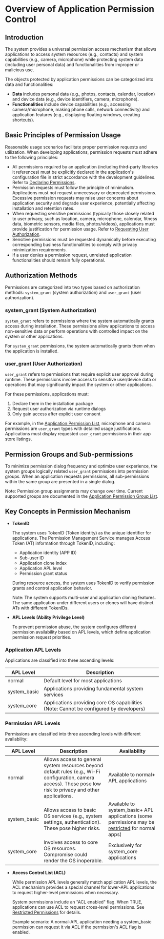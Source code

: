 # Overview of Application Permission Control

## Introduction

The system provides a universal permission access mechanism that allows applications to access system resources (e.g., contacts) and system capabilities (e.g., camera, microphone) while protecting system data (including user personal data) and functionalities from improper or malicious use.

The objects protected by application permissions can be categorized into data and functionalities:

- **Data** includes personal data (e.g., photos, contacts, calendar, location) and device data (e.g., device identifiers, camera, microphone).
- **Functionalities** include device capabilities (e.g., accessing camera/microphone, making phone calls, network connectivity) and application features (e.g., displaying floating windows, creating shortcuts).

## Basic Principles of Permission Usage

Reasonable usage scenarios facilitate proper permission requests and utilization. When developing applications, permission requests must adhere to the following principles:

- All permissions required by an application (including third-party libraries it references) must be explicitly declared in the application's configuration file in strict accordance with the development guidelines. Refer to [Declaring Permissions](./cj-declare-permissions.md).
- Permission requests must follow the principle of minimalism. Applications must not request unnecessary or deprecated permissions. Excessive permission requests may raise user concerns about application security and degrade user experience, potentially affecting installation and retention rates.
- When requesting sensitive permissions (typically those closely related to user privacy, such as location, camera, microphone, calendar, fitness data, biometric sensors, media files, photos/videos), applications must provide justification for permission usage. Refer to [Requesting User Authorization](./cj-request-user-authorization.md).
- Sensitive permissions must be requested dynamically before executing corresponding business functionalities to comply with privacy minimization requirements.
- If a user denies a permission request, unrelated application functionalities should remain fully operational.

## Authorization Methods

Permissions are categorized into two types based on authorization methods: `system_grant` (system authorization) and `user_grant` (user authorization).

### system_grant (System Authorization)

`system_grant` refers to permissions where the system automatically grants access during installation. These permissions allow applications to access non-sensitive data or perform operations with controlled impact on the system or other applications.

For `system_grant` permissions, the system automatically grants them when the application is installed.

### user_grant (User Authorization)

`user_grant` refers to permissions that require explicit user approval during runtime. These permissions involve access to sensitive user/device data or operations that may significantly impact the system or other applications.

For these permissions, applications must:
1. Declare them in the installation package
2. Request user authorization via runtime dialogs
3. Only gain access after explicit user consent

For example, in the [Application Permission List](./cj-permissions-for-all.md), microphone and camera permissions are `user_grant` types with detailed usage justifications. Applications must display requested `user_grant` permissions in their app store listings.

## Permission Groups and Sub-permissions

To minimize permission dialog frequency and optimize user experience, the system groups logically related `user_grant` permissions into permission groups. When an application requests permissions, all sub-permissions within the same group are presented in a single dialog.

Note: Permission group assignments may change over time. Current supported groups are documented in the [Application Permission Group List](./cj-app-permission-group-list.md).

## Key Concepts in Permission Mechanism

- **TokenID**

  The system uses TokenID (Token identity) as the unique identifier for applications. The Permission Management Service manages Access Token (AT) information through TokenID, including:
  - Application identity (APP ID)
  - Sub-user ID
  - Application clone index
  - Application APL level
  - Permission grant status

  During resource access, the system uses TokenID to verify permission grants and control application behavior.

  Note: The system supports multi-user and application cloning features. The same application under different users or clones will have distinct ATs with different TokenIDs.

- **APL Levels (Ability Privilege Level)**

  To prevent permission abuse, the system configures different permission availability based on APL levels, which define application permission request priorities.

### Application APL Levels

Applications are classified into three ascending levels:

| APL Level | Description |
|-----------|-------------|
| normal | Default level for most applications |
| system_basic | Applications providing fundamental system services |
| system_core | Applications providing core OS capabilities (Note: Cannot be configured by developers) |

### Permission APL Levels

Permissions are classified into three ascending levels with different availability:

| APL Level | Description | Availability |
|-----------|-------------|--------------|
| normal | Allows access to general system resources beyond default rules (e.g., Wi-Fi configuration, camera access). These pose low risk to privacy and other applications. | Available to normal+ APL applications |
| system_basic | Allows access to basic OS services (e.g., system settings, authentication). These pose higher risks. | Available to system_basic+ APL applications (some permissions may be [restricted](./cj-declare-permissions-in-acl.md) for normal apps) |
| system_core | Involves access to core OS resources. Compromise could render the OS inoperable. | Exclusively for system_core applications |

- **Access Control List (ACL)**

  While permission APL levels generally match application APL levels, the ACL mechanism provides a special channel for lower-APL applications to request higher-level permissions when necessary.

  System permissions include an "ACL enabled" flag. When TRUE, applications can use ACL to request cross-level permissions. See [Restricted Permissions](./cj-declare-permissions-in-acl.md) for details.

  Example scenario: A normal-APL application needing a system_basic permission can request it via ACL if the permission's ACL flag is enabled.
